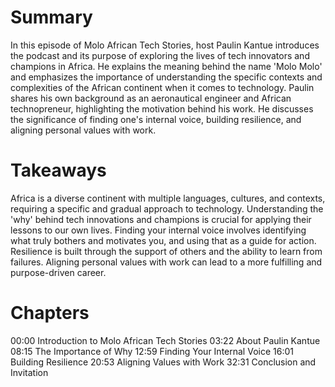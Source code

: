 # Summary
In this episode of Molo African Tech Stories, host Paulin Kantue introduces the podcast and its purpose of exploring the lives of tech innovators and champions in Africa. He explains the meaning behind the name 'Molo Molo' and emphasizes the importance of understanding the specific contexts and complexities of the African continent when it comes to technology. Paulin shares his own background as an aeronautical engineer and African technopreneur, highlighting the motivation behind his work. He discusses the significance of finding one's internal voice, building resilience, and aligning personal values with work.

# Takeaways
Africa is a diverse continent with multiple languages, cultures, and contexts, requiring a specific and gradual approach to technology.
Understanding the 'why' behind tech innovations and champions is crucial for applying their lessons to our own lives.
Finding your internal voice involves identifying what truly bothers and motivates you, and using that as a guide for action.
Resilience is built through the support of others and the ability to learn from failures.
Aligning personal values with work can lead to a more fulfilling and purpose-driven career.

# Chapters
00:00 Introduction to Molo African Tech Stories
03:22 About Paulin Kantue
08:15 The Importance of Why
12:59 Finding Your Internal Voice
16:01 Building Resilience
20:53 Aligning Values with Work
32:31 Conclusion and Invitation
